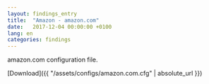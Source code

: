 ```yaml
---
layout: findings_entry
title:  "Amazon - amazon.com"
date:   2017-12-04 00:00:00 +0100
lang: en
categories: findings
---
```

amazon.com configuration file.

[Download]({{ "/assets/configs/amazon.com.cfg" | absolute_url }})
